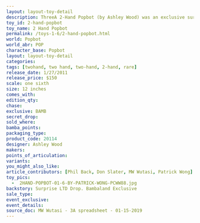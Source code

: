 ```yaml
---
layout: layout-toy-detail 
description: ThreeA 2-Hand Popbot (by Ashley Wood) was an exclusive surprise drop from 2011 that retailed for $150 and was a limited edition.
toy_id: 2-hand-popbot
toy_name: 2 Hand Popbot
permalink: /toys-1-6/2-hand-popbot.html
world: Popbot
world_abr: POP
character_base: Popbot
layout: layout-toy-detail
categories: 
tags: [twohand, two hand, two-hand, 2-hand, rare]
release_date: 1/27/2011
release_price: $150 
scale: one sixth
size: 12 inches
comes_with: 
edition_qty: 
chase: 
exclusive: BAMB
secret_drop: 
sold_where: 
bamba_points: 
packaging_type: 
product_code: 20114
designer: Ashley Wood
makers: 
points_of_articulation: 
variants: 
you_might_also_like: 
article_contributors: [Phil Back, Don Slater, MW Wutasi, Patrick Wong]
toy_pics: 
  -  2HAND-POPBOT-01-6-BY-PATRICK-WONG-PCWW88.jpg
backstory: Surprise LTD Drop. Bambaland Exclusive
sale_type: 
event_exclusive: 
event_details: 
source_doc: MW Wutasi - 3A spreadsheet - 01-15-2019
---
```

 